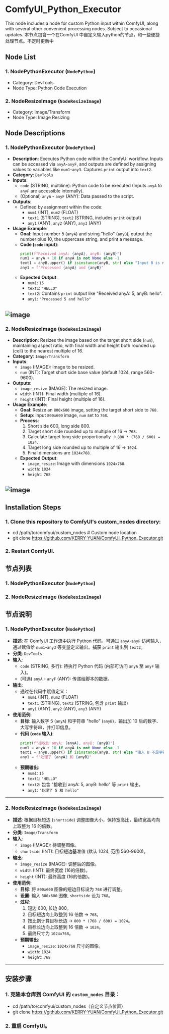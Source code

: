 # ComfyUI_Python_Executor
This node includes a node for custom Python input within ComfyUI, along with several other convenient processing nodes. Subject to occasional updates.
本节点包含一个在ComfyUI 中自定义输入python的节点，和一些便捷处理节点。不定时更新中


## Node List

### 1. NodePythonExecutor (`NodePython`)
*   Category: DevTools
*   Node Type: Python Code Execution
### 2. NodeResizeImage (`NodeResizeImage`)
*   Category: Image/Transform
*   Node Type: Image Resizing

## Node Descriptions

### 1. NodePythonExecutor (`NodePython`)

*   **Description**: Executes Python code within the ComfyUI workflow. Inputs can be accessed via `anyA`-`anyF`, and outputs are defined by assigning values to variables like `num1`-`any3`. Captures `print` output into `text2`.
*   **Category**: `DevTools`
*   **Inputs**:
    *   `code` (STRING, multiline): Python code to be executed (Inputs `anyA` to `anyF` are accessible internally).
    *   (Optional) `anyA` - `anyF` (ANY): Data passed to the script.
*   **Outputs**:
    *   Defined by assignment within the code:
        *   `num1` (INT), `num2` (FLOAT)
        *   `text1` (STRING), `text2` (STRING, includes `print` output)
        *   `any1` (ANY), `any2` (ANY), `any3` (ANY)
*   **Usage Example**:
    *   **Goal**: Input number 5 (`anyA`) and string "hello" (`anyB`), output the number plus 10, the uppercase string, and print a message.
    *   **Code (`code` input)**:
        ```python
        print(f"Received anyA: {anyA}, anyB: {anyB}")
        num1 = anyA + 10 if anyA is not None else -1
        text1 = anyB.upper() if isinstance(anyB, str) else "Input B is not a string"
        any1 = f"Processed {anyA} and {anyB}"
        ```
    *   **Expected Output**:
        *   `num1`: `15`
        *   `text1`: `"HELLO"`
        *   `text2`: Contains `print` output like "Received anyA: 5, anyB: hello".
        *   `any1`: `"Processed 5 and hello"`
   
![image](https://github.com/KERRY-YUAN/ComfyUI_Python_Executor/blob/main/Examples/Node_python_executor_ResizeImage_16ceil.png)
---
   ### 2. NodeResizeImage (`NodeResizeImage`)

*   **Description**: Resizes the image based on the target short side (`num`), maintaining aspect ratio, with final width and height both rounded up (ceil) to the nearest multiple of 16.
*   **Category**: `Image/Transform`
*   **Inputs**:
    *   `image` (IMAGE): Image to be resized.
    *   `num` (INT): Target short side base value (default 1024, range 560-9600).
*   **Outputs**:
    *   `image_resize` (IMAGE): The resized image.
    *   `width` (INT): Final width (multiple of 16).
    *   `height` (INT): Final height (multiple of 16).
*   **Usage Example**:
    *   **Goal**: Resize an `800x600` image, setting the target short side to `768`.
    *   **Setup**: Input `800x600` image, `num` set to `768`.
    *   **Process**:
        1. Short side 600, long side 800.
        2. Target short side rounded up to multiple of 16 -> `768`.
        3. Calculate target long side proportionally -> `800 * (768 / 600) = 1024`.
        4. Target long side rounded up to multiple of 16 -> `1024`.
        5. Final dimensions are `1024x768`.
    *   **Expected Output**:
        *   `image_resize`: Image with dimensions `1024x768`.
        *   `width`: `1024`
        *   `height`: `768`

![image](https://github.com/KERRY-YUAN/ComfyUI_Python_Executor/blob/main/Examples/Node_ResizeImage_16ceil.png)
---

## Installation Steps

### 1. Clone this repository to ComfyUI's custom_nodes directory:
*   cd /path/to/comfyui/custom_nodes  # Custom node location
*   git clone https://github.com/KERRY-YUAN/ComfyUI_Python_Executor.git
### 2. Restart ComfyUI.


## 节点列表

### 1. NodePythonExecutor (`NodePython`)
### 2. NodeResizeImage (`NodeResizeImage`)

## 节点说明

### 1. NodePythonExecutor (`NodePython`)

*   **描述**: 在 ComfyUI 工作流中执行 Python 代码。可通过 `anyA`-`anyF` 访问输入，通过赋值给 `num1`-`any3` 等变量定义输出。捕获 `print` 输出到 `text2`。
*   **分类**: `DevTools`
*   **输入**:
    *   `code` (STRING, 多行): 待执行 Python 代码 (内部可访问 `anyA` 至 `anyF` 输入)。
    *   (可选) `anyA` - `anyF` (ANY): 传递给脚本的数据。
*   **输出**:
    *   通过在代码中赋值定义：
        *   `num1` (INT), `num2` (FLOAT)
        *   `text1` (STRING), `text2` (STRING, 包含 `print` 输出)
        *   `any1` (ANY), `any2` (ANY), `any3` (ANY)
*   **使用范例**:
    *   **目标**: 输入数字 5 (`anyA`) 和字符串 "hello" (`anyB`)，输出加 10 后的数字、大写字符串，并打印信息。
    *   **代码 (`code` 输入)**:
        ```python
        print(f"接收到 anyA: {anyA}, anyB: {anyB}")
        num1 = anyA + 10 if anyA is not None else -1
        text1 = anyB.upper() if isinstance(anyB, str) else "输入 B 不是字符串"
        any1 = f"处理了 {anyA} 和 {anyB}"
        ```
    *   **预期输出**:
        *   `num1`: `15`
        *   `text1`: `"HELLO"`
        *   `text2`: 包含 "接收到 anyA: 5, anyB: hello" 等 `print` 输出。
        *   `any1`: `"处理了 5 和 hello"`
---
### 2. NodeResizeImage (`NodeResizeImage`)

*   **描述**: 根据目标短边 (`shortside`) 调整图像大小，保持宽高比，最终宽高均向上取整为 16 的倍数。
*   **分类**: `Image/Transform`
*   **输入**:
    *   `image` (IMAGE): 待调整图像。
    *   `shortside` (INT): 目标短边基准值 (默认 1024, 范围 560-9600)。
*   **输出**:
    *   `image_resize` (IMAGE): 调整后的图像。
    *   `width` (INT): 最终宽度 (16的倍数)。
    *   `height` (INT): 最终高度 (16的倍数)。
*   **使用范例**:
    *   **目标**: 将 `800x600` 图像的短边目标设为 `768` 进行调整。
    *   **设置**: 输入 `800x600` 图像, `shortside` 设为 `768`。
    *   **过程**:
        1. 短边 600, 长边 800。
        2. 目标短边向上取整到 16 倍数 -> `768`。
        3. 按比例计算目标长边 -> `800 * (768 / 600) = 1024`。
        4. 目标长边向上取整到 16 倍数 -> `1024`。
        5. 最终尺寸为 `1024x768`。
    *   **预期输出**:
        *   `image_resize`: `1024x768` 尺寸的图像。
        *   `width`: `1024`
        *   `height`: `768`
---

## 安装步骤


### 1. 克隆本仓库到 ComfyUI 的 `custom_nodes` 目录：
*   cd /path/to/comfyui/custom_nodes（自定义节点位置）
*   git clone https://github.com/KERRY-YUAN/ComfyUI_Python_Executor.git
### 2. 重启 ComfyUI。
